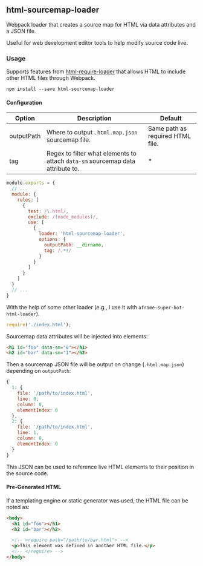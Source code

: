 ## html-sourcemap-loader

Webpack loader that creates a source map for HTML via data attributes and a
JSON file.

Useful for web development editor tools to help modify source code live.

### Usage

[html-require-loader]: https://github.com/ngokevin/html-require-loader

Supports features from [html-require-loader] that allows HTML to include other
HTML files through Webpack.

```
npm install --save html-sourcemap-loader
```

#### Configuration

| Option     | Description                                                                    | Default                          |
|------------|--------------------------------------------------------------------------------|----------------------------------|
| outputPath | Where to output `.html.map.json` sourcemap file.                               | Same path as required HTML file. |
| tag        | Regex to filter what elements to attach `data-sm` sourcemap data attribute to. | *                                |

```js
module.exports = {
  // ...
  module: {
    rules: [
      {
        test: /\.html/,
        exclude: /(node_modules)/,
        use: [
          {
            loader: 'html-sourcemap-loader',
            options: {
              outputPath: __dirname,
              tag: /.*?/
            }
          }
        ]
      }
    ]
  }
  // ...
}
```

With the help of some other loader (e.g., I use it with
`aframe-super-hot-html-loader`).

```js
require('./index.html');
```

Sourcemap data attributes will be injected into elements:

```html
<h1 id="foo" data-sm="0"></h1>
<h2 id="bar" data-sm="1"></h2>
```

Then a sourcemap JSON file will be output on change (`.html.map.json`)
depending on `outputPath`:

```js
{
  1: {
    file: '/path/to/index.html',
    line: 0,
    column: 0,
    elementIndex: 0
  },
  2: {
    file: '/path/to/index.html',
    line: 1,
    column: 0,
    elementIndex: 0
  }
}
```

This JSON can be used to reference live HTML elements to their position in the
source code.

#### Pre-Generated HTML

If a templating engine or static generator was used, the HTML file can be noted
as:

```html
<body>
  <h1 id="foo"></h1>
  <h2 id="bar"></h2>

  <!-- <require path="/path/to/bar.html"> -->
  <p>This element was defined in another HTML file.</p>
  <!-- </require> -->
</body>
```
